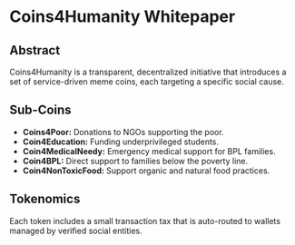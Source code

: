 # Coins4Humanity Whitepaper

## Abstract
Coins4Humanity is a transparent, decentralized initiative that introduces a set of service-driven meme coins, each targeting a specific social cause.

## Sub-Coins
- **Coins4Poor:** Donations to NGOs supporting the poor.
- **Coin4Education:** Funding underprivileged students.
- **Coin4MedicalNeedy:** Emergency medical support for BPL families.
- **Coin4BPL:** Direct support to families below the poverty line.
- **Coin4NonToxicFood:** Support organic and natural food practices.

## Tokenomics
Each token includes a small transaction tax that is auto-routed to wallets managed by verified social entities.
